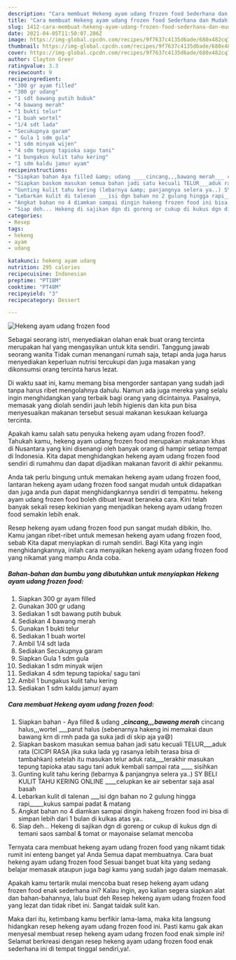 ```yaml
---
description: "Cara membuat Hekeng ayam udang frozen food Sederhana dan Mudah Dibuat"
title: "Cara membuat Hekeng ayam udang frozen food Sederhana dan Mudah Dibuat"
slug: 1412-cara-membuat-hekeng-ayam-udang-frozen-food-sederhana-dan-mudah-dibuat
date: 2021-04-05T11:50:07.206Z
image: https://img-global.cpcdn.com/recipes/9f7637c4135d6ade/680x482cq70/hekeng-ayam-udang-frozen-food-foto-resep-utama.jpg
thumbnail: https://img-global.cpcdn.com/recipes/9f7637c4135d6ade/680x482cq70/hekeng-ayam-udang-frozen-food-foto-resep-utama.jpg
cover: https://img-global.cpcdn.com/recipes/9f7637c4135d6ade/680x482cq70/hekeng-ayam-udang-frozen-food-foto-resep-utama.jpg
author: Clayton Greer
ratingvalue: 3.3
reviewcount: 9
recipeingredient:
- "300 gr ayam filled"
- "300 gr udang"
- "1 sdt bawang putih bubuk"
- "4 bawang merah"
- "1 bukti telur"
- "1 buah wortel"
- "1/4 sdt lada"
- "Secukupnya garam"
- " Gula 1 sdm gula"
- "1 sdm minyak wijen"
- "4 sdm tepung tapioka sagu tani"
- "1 bungakus kulit tahu kering"
- "1 sdm kaldu jamur ayam"
recipeinstructions:
- "Siapkan bahan Aya filled &amp; udang ____cincang,,,bawang merah___ cincang halus,,,wortel ___parut halus (sebenarnya hakeng ini memakai daun bawang krn di rmh pada ga suka jadi di skip aja ya😄)"
- "Siapkan baskom masukan semua bahan jadi satu kecuali TELUR___aduk rata (CICIPI RASA jika suka lada yg rasanya lebih terasa bisa di tambahkan) setelah itu masukan telur aduk rata___terakhir masukan tepung tapioka atau sagu tani aduk kembali sampai rata ____ sisihkan"
- "Gunting kulit tahu kering (lebarnya &amp; panjangnya selera ya..) SY BELI KULIT TAHU KERING ONLINE ____celupkan ke air sebentar saja asal basah"
- "Lebarkan kulit di talenan ___isi dgn bahan no 2 gulung hingga rapi_____kukus sampai padat &amp; matang"
- "Angkat bahan no 4 diamkan sampai dingin hakeng frozen food ini bisa di simpan lebih dari 1 bulan di kulkas atas ya.."
- "Siap deh... Hekeng di sajikan dgn di goreng or cukup di kukus dgn di temani saos sambal &amp; tomat or mayonaise selamat mencoba"
categories:
- Resep
tags:
- hekeng
- ayam
- udang

katakunci: hekeng ayam udang 
nutrition: 295 calories
recipecuisine: Indonesian
preptime: "PT18M"
cooktime: "PT48M"
recipeyield: "3"
recipecategory: Dessert

---
```



![Hekeng ayam udang frozen food](https://img-global.cpcdn.com/recipes/9f7637c4135d6ade/680x482cq70/hekeng-ayam-udang-frozen-food-foto-resep-utama.jpg)

Sebagai seorang istri, menyediakan olahan enak buat orang tercinta merupakan hal yang mengasyikan untuk kita sendiri. Tanggung jawab seorang  wanita Tidak cuman menangani rumah saja, tetapi anda juga harus menyediakan keperluan nutrisi tercukupi dan juga masakan yang dikonsumsi orang tercinta harus lezat.

Di waktu  saat ini, kamu memang bisa mengorder santapan yang sudah jadi tanpa harus ribet mengolahnya dahulu. Namun ada juga mereka yang selalu ingin menghidangkan yang terbaik bagi orang yang dicintainya. Pasalnya, memasak yang diolah sendiri jauh lebih higienis dan kita pun bisa menyesuaikan makanan tersebut sesuai makanan kesukaan keluarga tercinta. 



Apakah kamu salah satu penyuka hekeng ayam udang frozen food?. Tahukah kamu, hekeng ayam udang frozen food merupakan makanan khas di Nusantara yang kini disenangi oleh banyak orang di hampir setiap tempat di Indonesia. Kita dapat menghidangkan hekeng ayam udang frozen food sendiri di rumahmu dan dapat dijadikan makanan favorit di akhir pekanmu.

Anda tak perlu bingung untuk memakan hekeng ayam udang frozen food, lantaran hekeng ayam udang frozen food sangat mudah untuk didapatkan dan juga anda pun dapat menghidangkannya sendiri di tempatmu. hekeng ayam udang frozen food boleh dibuat lewat beraneka cara. Kini telah banyak sekali resep kekinian yang menjadikan hekeng ayam udang frozen food semakin lebih enak.

Resep hekeng ayam udang frozen food pun sangat mudah dibikin, lho. Kamu jangan ribet-ribet untuk memesan hekeng ayam udang frozen food, sebab Kita dapat menyiapkan di rumah sendiri. Bagi Kita yang ingin menghidangkannya, inilah cara menyajikan hekeng ayam udang frozen food yang nikamat yang mampu Anda coba.

<!--inarticleads1-->

##### Bahan-bahan dan bumbu yang dibutuhkan untuk menyiapkan Hekeng ayam udang frozen food:

1. Siapkan 300 gr ayam filled
1. Gunakan 300 gr udang
1. Sediakan 1 sdt bawang putih bubuk
1. Sediakan 4 bawang merah
1. Gunakan 1 bukti telur
1. Sediakan 1 buah wortel
1. Ambil 1/4 sdt lada
1. Sediakan Secukupnya garam
1. Siapkan  Gula 1 sdm gula
1. Sediakan 1 sdm minyak wijen
1. Sediakan 4 sdm tepung tapioka/ sagu tani
1. Ambil 1 bungakus kulit tahu kering
1. Sediakan 1 sdm kaldu jamur/ ayam




<!--inarticleads2-->

##### Cara membuat Hekeng ayam udang frozen food:

1. Siapkan bahan - Aya filled &amp; udang ____cincang,,,bawang merah___ cincang halus,,,wortel ___parut halus (sebenarnya hakeng ini memakai daun bawang krn di rmh pada ga suka jadi di skip aja ya😄)
1. Siapkan baskom masukan semua bahan jadi satu kecuali TELUR___aduk rata (CICIPI RASA jika suka lada yg rasanya lebih terasa bisa di tambahkan) setelah itu masukan telur aduk rata___terakhir masukan tepung tapioka atau sagu tani aduk kembali sampai rata ____ sisihkan
1. Gunting kulit tahu kering (lebarnya &amp; panjangnya selera ya..) SY BELI KULIT TAHU KERING ONLINE ____celupkan ke air sebentar saja asal basah
1. Lebarkan kulit di talenan ___isi dgn bahan no 2 gulung hingga rapi_____kukus sampai padat &amp; matang
1. Angkat bahan no 4 diamkan sampai dingin hakeng frozen food ini bisa di simpan lebih dari 1 bulan di kulkas atas ya..
1. Siap deh... Hekeng di sajikan dgn di goreng or cukup di kukus dgn di temani saos sambal &amp; tomat or mayonaise selamat mencoba




Ternyata cara membuat hekeng ayam udang frozen food yang nikamt tidak rumit ini enteng banget ya! Anda Semua dapat membuatnya. Cara buat hekeng ayam udang frozen food Sesuai banget buat kita yang sedang belajar memasak ataupun juga bagi kamu yang sudah jago dalam memasak.

Apakah kamu tertarik mulai mencoba buat resep hekeng ayam udang frozen food enak sederhana ini? Kalau ingin, ayo kalian segera siapkan alat dan bahan-bahannya, lalu buat deh Resep hekeng ayam udang frozen food yang lezat dan tidak ribet ini. Sangat taidak sulit kan. 

Maka dari itu, ketimbang kamu berfikir lama-lama, maka kita langsung hidangkan resep hekeng ayam udang frozen food ini. Pasti kamu gak akan menyesal membuat resep hekeng ayam udang frozen food enak simple ini! Selamat berkreasi dengan resep hekeng ayam udang frozen food enak sederhana ini di tempat tinggal sendiri,ya!.

